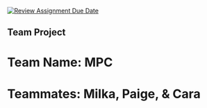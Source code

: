 [![Review Assignment Due Date](https://classroom.github.com/assets/deadline-readme-button-24ddc0f5d75046c5622901739e7c5dd533143b0c8e959d652212380cedb1ea36.svg)](https://classroom.github.com/a/flyphEq-)
## Team Project
# Team Name: MPC
# Teammates: Milka, Paige, & Cara